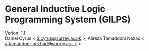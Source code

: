 # General Inductive Logic Programming System (GILPS)
Verion: 1.1 <br>
Daniel Cyrus \< <d.cyrus@surrey.ac.uk> \>, Alireza Tamaddoni Nezad \< <a.tamaddoni-nezhad@surrey.ac.uk> \>.



